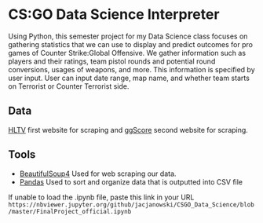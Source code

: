 # CS:GO Data Science Interpreter
Using Python, this semester project for my Data Science class focuses on gathering statistics that we can use to display and predict outcomes for pro games of Counter Strike:Global Offensive.
We gather information such as players and their ratings, team pistol rounds and potential round conversions, usages of weapons, and more. This information 
is specified by user input. User can input date range, map name, and whether team starts on Terrorist or Counter Terrorist side.

## Data
[HLTV](https://www.hltv.org/stats) first website for scraping and [ggScore](https://ggscore.com/en/csgo) second website for scraping.
## Tools
- [BeautifulSoup4](https://www.crummy.com/software/BeautifulSoup/bs4/doc/) Used for web scraping our data.
- [Pandas](https://pandas.pydata.org/) Used to sort and organize data that is outputted into CSV file

If unable to load the .ipynb file, paste this link in your URL
``` https://nbviewer.jupyter.org/github/jacjanowski/CSGO_Data_Science/blob/master/FinalProject_official.ipynb ```
